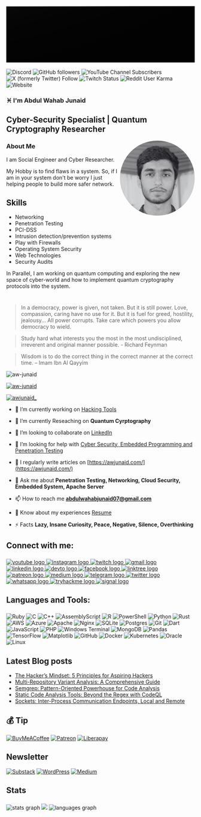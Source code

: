 <img align = "" src="https://github.com/aw-junaid/aw-junaid/blob/main/peakpx.jpg" width="1000" height="150" alt="awjunaid">
                                                        
![Discord](https://img.shields.io/discord/1163365511309049948)
![GitHub followers](https://img.shields.io/github/followers/aw-junaid)
![YouTube Channel Subscribers](https://img.shields.io/youtube/channel/subscribers/UClhKVCHjOxBTNM50lOBTgoA)
![X (formerly Twitter) Follow](https://img.shields.io/twitter/follow/awjunaid_)
![Twitch Status](https://img.shields.io/twitch/status/awjunaid)
![Reddit User Karma](https://img.shields.io/reddit/user-karma/combined/aw-junaid)
![Website](https://img.shields.io/website?url=https%3A%2F%2Fawjunaid.com%2F)
   
<h3 align="left">♓ I'm Abdul Wahab Junaid</h3>
<h2 align="left">Cyber-Security Specialist | Quantum Cryptography Researcher</h2>

<img class="rounded-image" src="https://github.com/aw-junaid/aw-junaid/blob/main/awjunaid.png" alt="awjunaid" style="width: 200px; height: 200px; border-radius: 50%; object-fit: cover;" align="right">

### About Me

I am Social Engineer and Cyber Researcher. 

My Hobby is to find flaws in a system. So, if I am in your system don't be worry I just helping people to build more safer network.


<h2>Skills</h2>

<ul>
  <li>Networking</li>
  <li>Penetration Testing</li>
  <li>PCI-DSS</li>
  <li>Intrusion detection/prevention systems</li>
  <li>Play with Firewalls</li>
  <li>Operating System Security</li>
  <li> Web Technologies</li>
  <li>Security Audits</li>
   
</ul>  

In Parallel, I am working on quantum computing and exploring the new space of cyber-world and how to implement quantum cryptography protocols into the system.

#
<blockquote> In a democracy, power is given, not taken. But it is still power. Love, compassion, caring have no use for it. But it is fuel for greed, hostility,  jealousy... All power corrupts. Take care which powers you allow democracy to wield.
</blockquote>

>Study hard what interests you the most in the most undisciplined, irreverent and original manner possible. - Richard Feynman


>Wisdom is to do the correct thing in the correct manner at the correct time. – Imam Ibn Al Qayyim

<p align="left"> <img src="https://komarev.com/ghpvc/?username=aw-junaid&label=Profile%20views&color=000000&style=flat" alt="aw-junaid" /> </p>

<p align="left"> <a href="https://github.com/ryo-ma/github-profile-trophy"><img width=800 src="https://github-profile-trophy.vercel.app/?username=aw-junaid&theme=nord&no-frame=true" alt="aw-junaid" /></a> </p>

<p align="left"> <a href="https://twitter.com/awjunaid_" target="blank"><img src="https://img.shields.io/twitter/follow/awjunaid_?logo=twitter&style=for-the-badge" alt="awjunaid_" /></a> </p>


- 🔭 I’m currently working on [Hacking Tools](https://github.com/aw-junaid/Hacking-Tools)

- 🌱 I’m currently Reseaching on **Quantum Cyrptography**

- 👯 I’m looking to collaborate on [LinkedIn](https://www.linkedin.com/in/aw-junaid/)

- 🤝 I’m looking for help with [Cyber Security, Embedded Programming and Penetration Testing](https://awjunaid.com/contact-me/)

- 📝 I regularly write articles on [https://awjunaid.com/](https://awjunaid.com/)

- 💬 Ask me about **Penetration Testing, Networking, Cloud Security, Embedded System, Apache Server**

- 📫 How to reach me **abdulwahabjunaid07@gmail.com**

- 📄 Know about my experiences [Resume](https://cv.awjunaid.com)

- ⚡ Facts **Lazy, Insane Curiosity, Peace, Negative, Silence, Overthinking**



<h2 align="left">Connect with me:</h2>

###

<div align="left">
  <a href="https://www.youtube.com/@awjunaid/featured" target="_blank">
    <img src="https://img.shields.io/static/v1?message=Youtube&logo=youtube&label=&color=FF0000&logoColor=white&labelColor=&style=for-the-badge" height="27" alt="youtube logo"  />
  </a>
  <a href="https://www.instagram.com/awjunaid_" target="_blank">
    <img src="https://img.shields.io/static/v1?message=Instagram&logo=instagram&label=&color=E4405F&logoColor=white&labelColor=&style=for-the-badge" height="27" alt="instagram logo"  />
  </a>
  <a href="https://www.twitch.tv/awjunaid" target="_blank">
    <img src="https://img.shields.io/static/v1?message=Twitch&logo=twitch&label=&color=9146FF&logoColor=white&labelColor=&style=for-the-badge" height="27" alt="twitch logo"  />
  </a>
  <a href="mailto:abdulwahabjunaid07@gmail.com" target="_blank">
    <img src="https://img.shields.io/static/v1?message=Gmail&logo=gmail&label=&color=D14836&logoColor=white&labelColor=&style=for-the-badge" height="27" alt="gmail logo"  />
  </a>
  <a href="https://www.linkedin.com/in/aw-junaid" target="_blank">
    <img src="https://img.shields.io/static/v1?message=LinkedIn&logo=linkedin&label=&color=0077B5&logoColor=white&labelColor=&style=for-the-badge" height="27" alt="linkedin logo"  />
  </a>
  <a href="https://dev.to/awjunaid" target="_blank">
    <img src="https://img.shields.io/static/v1?message=dev.to&logo=dev.to&label=&color=0A0A0A&logoColor=white&labelColor=&style=for-the-badge" height="27" alt="devto logo"  />
  </a>
  <a href="https://www.facebook.com/awjuna1d" target="_blank">
    <img src="https://img.shields.io/static/v1?message=Facebook&logo=facebook&label=&color=1877F2&logoColor=white&labelColor=&style=for-the-badge" height="27" alt="facebook logo"  />
  </a>
  <a href="https://linktr.ee/awjunaid" target="_blank">
    <img src="https://img.shields.io/static/v1?message=Linktree&logo=linktree&label=&color=1de9b6&logoColor=white&labelColor=&style=for-the-badge" height="27" alt="linktree logo"  />
  </a>
  <a href="https://www.patreon.com/awjunaid" target="_blank">
    <img src="https://img.shields.io/static/v1?message=Patreon&logo=patreon&label=&color=F96854&logoColor=white&labelColor=&style=for-the-badge" height="27" alt="patreon logo"  />
  </a>
  <a href="https://medium.com/@aw-junaid" target="_blank">
    <img src="https://img.shields.io/static/v1?message=Medium&logo=medium&label=&color=12100E&logoColor=white&labelColor=&style=for-the-badge" height="27" alt="medium logo"  />
  </a>
  <a href="https://t.me/aw_junaid" target="_blank">
    <img src="https://img.shields.io/static/v1?message=Telegram&logo=telegram&label=&color=2CA5E0&logoColor=white&labelColor=&style=for-the-badge" height="27" alt="telegram logo"  />
  </a>
  <a href="https://twitter.com/awjunaid_" target="_blank">
    <img src="https://img.shields.io/static/v1?message=Twitter&logo=twitter&label=&color=1DA1F2&logoColor=white&labelColor=&style=for-the-badge" height="27" alt="twitter logo"  />
  </a>
  <a href="https://whatsapp.com/channel/0029VaCXDFaDJ6H8eKO6bB1p" target="_blank">
    <img src="https://img.shields.io/static/v1?message=Whatsapp&logo=whatsapp&label=&color=25D366&logoColor=white&labelColor=&style=for-the-badge" height="27" alt="whatsapp logo"  />
  </a>
  <a href="https://tryhackme.com/p/abdulwahabjunaid" target="_blank">
    <img src="https://img.shields.io/static/v1?message=TryHackMe&logo=tryhackme&label=&color=88cc14&logoColor=white&labelColor=&style=for-the-badge" height="27" alt="tryhackme logo"  />
  </a>
  <a href="https://signal.group/#CjQKIIn4N7hSjCHxyHraz0LMLKOOxHWEM9vj6xrlx9cqLY4KEhD-GB0mJ0Q8Qn5iEB3R1kOk" target="_blank">
    <img src="https://img.shields.io/static/v1?message=Signal&logo=signal&label=&color=039BE5&logoColor=white&labelColor=&style=for-the-badge" height="27" alt="signal logo"  />
  </a>
</div>

###

<h2 align="left">Languages and Tools:</h2>

###

![Ruby](https://img.shields.io/badge/ruby-%23CC342D.svg?style=for-the-badge&logo=ruby&logoColor=white) ![C](https://img.shields.io/badge/c-%2300599C.svg?style=for-the-badge&logo=c&logoColor=white) ![C++](https://img.shields.io/badge/c++-%2300599C.svg?style=for-the-badge&logo=c%2B%2B&logoColor=white) ![AssemblyScript](https://img.shields.io/badge/assembly%20script-%23000000.svg?style=for-the-badge&logo=assemblyscript&logoColor=white) ![R](https://img.shields.io/badge/r-%23276DC3.svg?style=for-the-badge&logo=r&logoColor=white) ![PowerShell](https://img.shields.io/badge/PowerShell-%235391FE.svg?style=for-the-badge&logo=powershell&logoColor=white) ![Python](https://img.shields.io/badge/python-3670A0?style=for-the-badge&logo=python&logoColor=ffdd54) ![Rust](https://img.shields.io/badge/rust-%23000000.svg?style=for-the-badge&logo=rust&logoColor=white) ![AWS](https://img.shields.io/badge/AWS-%23FF9900.svg?style=for-the-badge&logo=amazon-aws&logoColor=white) ![Azure](https://img.shields.io/badge/azure-%230072C6.svg?style=for-the-badge&logo=microsoftazure&logoColor=white) ![Apache](https://img.shields.io/badge/apache-%23D42029.svg?style=for-the-badge&logo=apache&logoColor=white) ![Nginx](https://img.shields.io/badge/nginx-%23009639.svg?style=for-the-badge&logo=nginx&logoColor=white) ![SQLite](https://img.shields.io/badge/sqlite-%2307405e.svg?style=for-the-badge&logo=sqlite&logoColor=white) ![Postgres](https://img.shields.io/badge/postgres-%23316192.svg?style=for-the-badge&logo=postgresql&logoColor=white) ![Git](https://img.shields.io/badge/git-%23F05033.svg?style=for-the-badge&logo=git&logoColor=white) ![Dart](https://img.shields.io/badge/dart-%230175C2.svg?style=for-the-badge&logo=dart&logoColor=white) ![JavaScript](https://img.shields.io/badge/javascript-%23323330.svg?style=for-the-badge&logo=javascript&logoColor=%23F7DF1E) ![PHP](https://img.shields.io/badge/php-%23777BB4.svg?style=for-the-badge&logo=php&logoColor=white) ![Windows Terminal](https://img.shields.io/badge/Windows%20Terminal-%234D4D4D.svg?style=for-the-badge&logo=windows-terminal&logoColor=white) ![MongoDB](https://img.shields.io/badge/MongoDB-%234ea94b.svg?style=for-the-badge&logo=mongodb&logoColor=white) ![Pandas](https://img.shields.io/badge/pandas-%23150458.svg?style=for-the-badge&logo=pandas&logoColor=white) ![TensorFlow](https://img.shields.io/badge/TensorFlow-%23FF6F00.svg?style=for-the-badge&logo=TensorFlow&logoColor=white) ![Matplotlib](https://img.shields.io/badge/Matplotlib-%23ffffff.svg?style=for-the-badge&logo=Matplotlib&logoColor=black) ![GitHub](https://img.shields.io/badge/github-%23121011.svg?style=for-the-badge&logo=github&logoColor=white) ![Docker](https://img.shields.io/badge/docker-%230db7ed.svg?style=for-the-badge&logo=docker&logoColor=white) ![Kubernetes](https://img.shields.io/badge/kubernetes-%23326ce5.svg?style=for-the-badge&logo=kubernetes&logoColor=white)
![Oracle](https://img.shields.io/badge/Oracle%20Cloud-F80000.svg?style=for-the-badge&logo=oracle&logoColor=white)
![Linux](https://img.shields.io/badge/Linux-FCC624.svg?style=for-the-badge&logo=linux&logoColor=black)
###

## Latest Blog posts

<!-- BLOG-POST-LIST:START -->
- [The Hacker’s Mindset: 5 Principles for Aspiring Hackers](https://awjunaid.com/books/the-hackers-mindset-5-principles-for-aspiring-hackers/)
- [Multi-Repository Variant Analysis: A Comprehensive Guide](https://awjunaid.com/books/multi-repository-variant-analysis-a-comprehensive-guide/)
- [Semgrep: Pattern-Oriented Powerhouse for Code Analysis](https://awjunaid.com/books/semgrep-pattern-oriented-powerhouse-for-code-analysis/)
- [Static Code Analysis Tools: Beyond the Regex with CodeQL](https://awjunaid.com/books/static-code-analysis-tools-beyond-the-regex-with-codeql/)
- [Sockets: Inter-Process Communication Endpoints, Local and Remote](https://awjunaid.com/cyber-security/sockets-inter-process-communication-endpoints-local-and-remote/)
<!-- BLOG-POST-LIST:END -->

###


## 💰 Tip

[![BuyMeACoffee](https://img.shields.io/badge/Buy%20Me%20a%20Coffee-ffdd00?style=for-the-badge&logo=buy-me-a-coffee&logoColor=black)](https://buymeacoffee.com/awjunaid)
[![Patreon](https://img.shields.io/badge/patreon-000000?style=for-the-badge&logo=patreon&logoColor=white)](https://www.patreon.com/c/awjunaid) 
[![Liberapay](https://img.shields.io/badge/liberapay-ffdd00?style=for-the-badge&logo=liberapay&logoColor=black)](https://en.liberapay.com/awjunaid/donate)

## Newsletter
[![Substack](https://img.shields.io/badge/Substack-FF6719?style=for-the-badge&logo=substack&logoColor=fff)](https://awjunaid.substack.com/subscribe?gift=true)
[![WordPress](https://img.shields.io/badge/WordPress-%2321759B?style=for-the-badge&logo=wordpress&logoColor=white)](https://awjunaid.com/newsletter/)
[![Medium](https://img.shields.io/badge/Medium-%23000000.svg?style=for-the-badge&logo=medium&logoColor=white)](https://medium.com/@aw-junaid/subscribe)


  
 
## Stats


###

<div align="left">
  <img src="https://github-readme-stats.vercel.app/api?username=aw-junaid&hide_title=false&hide_rank=false&show_icons=true&include_all_commits=true&count_private=true&disable_animations=false&theme=dark&locale=en&hide_border=false" height="150" alt="stats graph"  />
  <a href="https://git.io/streak-stats"><img src="https://github-readme-streak-stats-inky-two.vercel.app?user=aw-junaid&theme=dark" height="150 alt="GitHub Streak" /></a>
  <img src="https://github-readme-stats.vercel.app/api/top-langs?username=aw-junaid&locale=en&hide_title=false&layout=compact&card_width=500&langs_count=20&theme=dark&hide_border=false" height="300" width="400" alt="languages graph"  />
</div>

###


###
